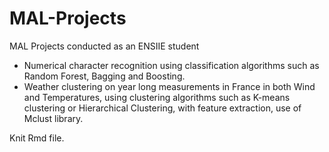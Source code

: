# MAL-Projects

MAL Projects conducted as an ENSIIE student

 * Numerical character recognition using classification algorithms such as Random Forest, Bagging and Boosting.
 * Weather clustering on year long measurements in France in both Wind and Temperatures, using clustering algorithms such as K-means clustering or Hierarchical Clustering, with feature extraction, use of Mclust library.

Knit Rmd file.

